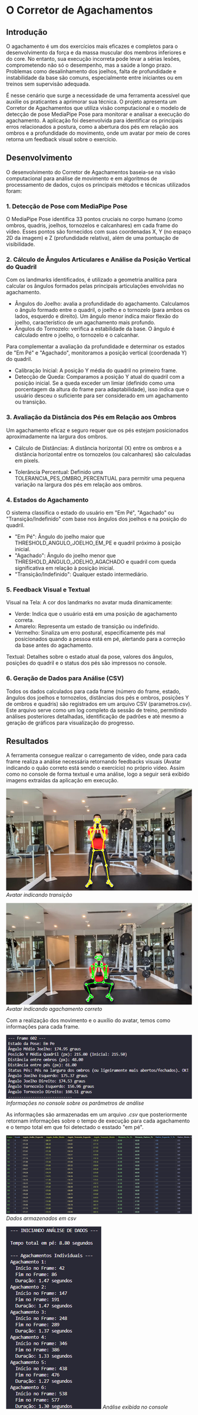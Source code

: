 # O Corretor de Agachamentos

## Introdução

O agachamento é um dos exercícios mais eficazes e completos para o desenvolvimento da força e da massa muscular dos membros inferiores e do core. No entanto, sua execução incorreta pode levar a sérias lesões, comprometendo não só o desempenho, mas a saúde a longo prazo. Problemas como desalinhamento dos joelhos, falta de profundidade e instabilidade da base são comuns, especialmente entre iniciantes ou em treinos sem supervisão adequada.

É nesse cenário que surge a necessidade de uma ferramenta acessível que auxilie os praticantes a aprimorar sua técnica. O projeto apresenta um Corretor de Agachamentos que utiliza visão computacional e o modelo de detecção de pose MediaPipe Pose para monitorar e analisar a execução do agachamento. A aplicação foi desenvolvida para identificar os principais erros relacionados a postura, como a abertura dos pés em relação aos ombros e a profundidade do movimento, onde um avatar por meio de cores retorna um feedback visual sobre o exercício.

## Desenvolvimento

O desenvolvimento do Corretor de Agachamentos baseia-se na visão computacional para análise de movimento e em algoritmos de processamento de dados, cujos os principais métodos e técnicas utilizados foram:

### 1. Detecção de Pose com MediaPipe Pose

O MediaPipe Pose identifica 33 pontos cruciais no corpo humano (como ombros, quadris, joelhos, tornozelos e calcanhares) em cada frame do vídeo. Esses pontos são fornecidos com suas coordenadas X, Y (no espaço 2D da imagem) e Z (profundidade relativa), além de uma pontuação de visibilidade.

### 2. Cálculo de Ângulos Articulares e Análise da Posição Vertical do Quadril

Com os landmarks identificados, é utilizado a geometria analítica para calcular os ângulos formados pelas principais articulações envolvidas no agachamento.

  * Ângulos do Joelho: avalia a profundidade do agachamento. Calculamos o ângulo formado entre o quadril, o joelho e o tornozelo (para ambos os lados, esquerdo e direito). Um ângulo menor indica maior flexão do joelho, característico de um agachamento mais profundo.
  * Ângulos do Tornozelo: verifica a estabilidade da base. O ângulo é calculado entre o joelho, o tornozelo e o calcanhar.

Para complementar a avaliação da profundidade e determinar os estados de "Em Pé" e "Agachado", monitoramos a posição vertical (coordenada Y) do quadril.

 * Calibração Inicial: A posição Y média do quadril no primeiro frame.
 * Detecção de Queda: Comparamos a posição Y atual do quadril com a posição inicial. Se a queda exceder um limiar (definido como uma porcentagem da altura do frame para adaptabilidade), isso indica que o usuário desceu o suficiente para ser considerado em um agachamento ou transição.

### 3. Avaliação da Distância dos Pés em Relação aos Ombros

Um agachamento eficaz e seguro requer que os pés estejam posicionados aproximadamente na largura dos ombros.

 * Cálculo de Distâncias: A distância horizontal (X) entre os ombros e a distância horizontal entre os tornozelos (ou calcanhares) são calculadas em pixels.

 * Tolerância Percentual: Definido uma TOLERANCIA_PES_OMBRO_PERCENTUAL para permitir uma pequena variação na largura dos pés em relação aos ombros.

### 4. Estados do Agachamento

O sistema classifica o estado do usuário em "Em Pé", "Agachado" ou "Transição/Indefinido" com base nos ângulos dos joelhos e na posição do quadril.

 * "Em Pé": Ângulo do joelho maior que THRESHOLD_ANGULO_JOELHO_EM_PE e quadril próximo à posição inicial.
 * "Agachado": Ângulo do joelho menor que THRESHOLD_ANGULO_JOELHO_AGACHADO e quadril com queda significativa em relação à posição inicial.
 * "Transição/Indefinido": Qualquer estado intermediário.

### 5. Feedback Visual e Textual

Visual na Tela: A cor dos landmarks no avatar muda dinamicamente:

 * Verde: Indica que o usuário está em uma posição de agachamento correta.
 * Amarelo: Representa um estado de transição ou indefinido.
 * Vermelho: Sinaliza um erro postural, especificamente pés mal posicionados quando a pessoa está em pé, alertando para a correção da base antes do agachamento.

Textual: Detalhes sobre o estado atual da pose, valores dos ângulos, posições do quadril e o status dos pés são impressos no console.

### 6. Geração de Dados para Análise (CSV)

Todos os dados calculados para cada frame (número do frame, estado, ângulos dos joelhos e tornozelos, distâncias dos pés e ombros, posições Y de ombros e quadris) são registrados em um arquivo CSV (parametros.csv). Este arquivo serve como um log completo da sessão de treino, permitindo análises posteriores detalhadas, identificação de padrões e até mesmo a geração de gráficos para visualização do progresso.

## Resultados

A ferramenta consegue realizar o carregamento de vídeo, onde para cada frame realiza a análise necessária retornando feedbacks visuais (Avatar indicando o quão correto está sendo o exercício) no próprio vídeo. Assim como no console de forma textual e uma análise, logo a seguir será exibido imagens extraídas da aplicação em execução.

![Exercício em transição](https://github.com/SidneyJunior01234/Corretor_Agachamento/blob/main/relatorios/imagens/avatar_trasicao.png?raw=true)
 *Avatar indicando transição*

![Exercício correto](https://github.com/SidneyJunior01234/Corretor_Agachamento/blob/main/relatorios/imagens/avatar_correto.png?raw=true)
 *Avatar indicando agachamento correto*

Com a realização dos movimento e o auxílio do avatar, temos como informações para cada frame.

![Feedback](https://github.com/SidneyJunior01234/Corretor_Agachamento/blob/main/relatorios/imagens/feedback.png?raw=true)
 *Informações no console sobre os parâmetros de análise*

As informações são armazenadas em um arquivo *.csv* que posteriormente retornam informações sobre o tempo de execução para cada agachamento e o tempo total em que foi detectado o esstado "em pé".

![Dados armazenados](https://github.com/SidneyJunior01234/Corretor_Agachamento/blob/main/relatorios/imagens/dados%20salvos.png?raw=true)
 *Dados armazenados em csv*

![Análise dos dados](https://github.com/SidneyJunior01234/Corretor_Agachamento/blob/main/relatorios/imagens/analise.png?raw=true)
 *Análise exibida no console*


